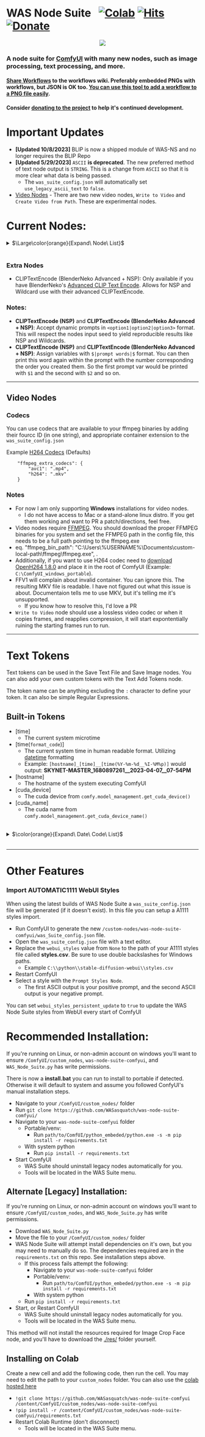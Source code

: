 # **WAS** Node Suite &nbsp; [![Colab](https://camo.githubusercontent.com/84f0493939e0c4de4e6dbe113251b4bfb5353e57134ffd9fcab6b8714514d4d1/68747470733a2f2f636f6c61622e72657365617263682e676f6f676c652e636f6d2f6173736574732f636f6c61622d62616467652e737667)](https://colab.research.google.com/github/WASasquatch/was-node-suite-comfyui/blob/main/ComfyUI_%2B_WAS_Node_Suite_and_ComfyUI_Manager.ipynb) [![Hits](https://hits.seeyoufarm.com/api/count/incr/badge.svg?url=https%3A%2F%2Fgithub.com%2FWASasquatch%2Fwas-node-suite-comfyui&count_bg=%233D9CC8&title_bg=%23555555&icon=&icon_color=%23E7E7E7&title=hits&edge_flat=false)](https://hits.seeyoufarm.com) [![Donate](https://img.shields.io/badge/Donate-PayPal-blue.svg)](https://paypal.me/ThompsonJordan?country.x=US&locale.x=en_US)

<p align="center">
    <img src="https://user-images.githubusercontent.com/1151589/228982359-4a6215cc-3ca9-4c24-8a7b-d229d7bce277.png">
</p>

### A node suite for [ComfyUI](https://github.com/comfyanonymous/ComfyUI) with many new nodes, such as image processing, text processing, and more. 

#### [Share Workflows](https://github.com/WASasquatch/was-node-suite-comfyui/wiki/Workflow-Examples) to the workflows wiki. Preferably embedded PNGs with workflows, but JSON is OK too. [You can use this tool to add a workflow to a PNG file easily](https://colab.research.google.com/drive/1hQMjNUdhMQ3rw1Wcm3_umvmOMeS_K4s8?usp=sharing).
#### Consider [donating to the project](https://paypal.me/ThompsonJordan?country.x=US&locale.x=en_US) to help it's continued development.

# Important Updates

- **[Updated 10/8/2023]** BLIP is now a shipped module of WAS-NS and no longer requires the BLIP Repo
 - **[Updated 5/29/2023]** `ASCII` **is deprecated**. The new preferred method of text node output is `STRING`. This is a change from `ASCII` so that it is more clear what data is being passed.
   - The `was_suite_config.json` will automatically set `use_legacy_ascii_text` to `false`. 
 -  [Video Nodes](https://github.com/WASasquatch/was-node-suite-comfyui#video-nodes) - There are two new video nodes, `Write to Video` and `Create Video from Path`. These are experimental nodes. 

# Current Nodes:

<details>
	<summary>$\Large\color{orange}{Expand\ Node\ List}$</summary>

<br/>

 - BLIP Model Loader: Load a BLIP model to input into the BLIP Analyze node
 - BLIP Analyze Image: Get a text caption from a image, or interrogate the image with a question.
   - Model will download automatically from default URL, but you can point the download to another location/caption model in `was_suite_config`
   - Models will be stored in `ComfyUI/models/blip/checkpoints/`
 - SAM Model Loader: Load a SAM Segmentation model
 - SAM Parameters: Define your SAM parameters for segmentation of a image
 - SAM Parameters Combine: Combine SAM parameters
 - SAM Image Mask: SAM image masking
 - Image Bounds: Bounds a image
 - Inset Image Bounds: Inset a image bounds
 - Bounded Image Blend: Blend bounds image
 - Bounded Image Blend with Mask: Blend a bounds image by mask
 - Bounded Image Crop: Crop a bounds image
 - Bounded Image Crop with Mask: Crop a bounds image by mask
 - Bus Node: condense the 5 common connectors into one, keep your workspace tidy (Model, Clip, VAE, Positive Conditioning, Negative Conditioning)
 - Cache Node: Cache Latnet, Tensor Batches (Image), and Conditioning to disk to use later.
 - CLIPTextEncode (NSP): Parse noodle soups from the NSP pantry, or parse wildcards from a directory containing A1111 style wildacrds.
   - Wildcards are in the style of `__filename__`, which also includes subdirectories like `__appearance/haircolour__` (if you noodle_key is set to `__`)
   - You can set a custom wildcards path in `was_suite_config.json` file with key:
     - `    "wildcards_path": "E:\\python\\automatic\\webui3\\stable-diffusion-webui\\extensions\\sd-dynamic-prompts\\wildcards"`
     - If no path is set the wildcards dir is located at the root of WAS Node Suite as `/wildcards`
 - CLIP Input Switch: Switch between two CLIP inputs based on a boolean switch.
 - CLIP Vision Input Switch: Switch between two CLIP Vision inputs based on a boolean switch.
 - Conditioning Input Switch: Switch between two conditioning inputs.
 - Constant Number
 - Control Net Model Input Switch: Switch between two Control Net Model inputs based on a boolean switch.
 - Create Grid Image: Create a image grid from images at a destination with customizable glob pattern. Optional border size and color. 
 - Create Grid Image from Batch: Create a grid image from a batch tensor of images. 
 - Create Morph Image: Create a GIF/APNG animation from two images, fading between them. 
 - Create Morph Image by Path: Create a GIF/APNG animation from a path to a directory containing images, with optional pattern. 
 - Create Video from Path: Create video from images from a specified path. 
 - CLIPSeg Masking: Mask a image with CLIPSeg and return a raw mask
 - CLIPSeg Masking Batch: Create a batch image (from image inputs) and batch mask with CLIPSeg
 - Dictionary to Console: Print a dictionary input to the console
 - Image Analyze
   - Black White Levels
   - RGB Levels
     - Depends on `matplotlib`, will attempt to install on first run
 - Diffusers Hub Down-Loader: Download a diffusers model from the HuggingFace Hub and load it
 - Image SSAO (Ambient Occlusion): [Expiremental Beta Node] Create Screen Space Ambient Occlusion with a image and MiDaS depth approximation (or provided depth map).
 - Image SSDO (Direct Occlusion): [Expiremental Beta Node] Create a Screen Space Direct Occlusion with a image input. Direct Occlusion presents you with direct lighting highliths, similar to how Ambient Occlusion finds the crevices and shadowy areas around objets.
 - Image Aspect Ratio: Fetch image aspect ratio in float format, common format (eg 16:9), and in if the image is portrait, landscape, or square.
 - Image Batch: Create one batch out of multiple batched tensors.
 - Image Blank: Create a blank image in any color
 - Image Blend by Mask: Blend two images by a mask
 - Image Blend: Blend two images by opacity
 - Image Blending Mode: Blend two images by various blending modes
 - Image Bloom Filter: Apply a high-pass based bloom filter
 - Image Canny Filter: Apply a canny filter to a image
 - Image Chromatic Aberration: Apply chromatic aberration lens effect to a image like in sci-fi films, movie theaters, and video games
 - Image Color Palette
   - Generate a color palette based on the input image. 
     - Depends on `scikit-learn`, will attempt to install on first run. 
   - Supports color range of 8-256
   - Utilizes font in `./res/` unless unavailable, then it will utilize internal better then nothing font. 
 - Image Crop Face: Crop a face out of a image
   - **Limitations:**
     - Sometimes no faces are found in badly generated images, or faces at angles
	 - Sometimes face crop is black, this is because the padding is too large and intersected with the image edge. Use a smaller padding size.
	 - face_recognition mode sometimes finds random things as faces. It also requires a [CUDA] GPU.
	 - Only detects one face. This is a design choice to make it's use easy.
   - **Notes:**
     - Detection runs in succession. If nothing is found with the selected detection cascades, it will try the next available cascades file.
 - Image Crop Location: Crop a image to specified location in top, left, right, and bottom locations relating to the pixel dimensions of the image in X and Y coordinats.
 - Image Crop Square Location: Crop a location by X/Y center, creating a square crop around that point.
 - Image Displacement Warp: Warp a image by a displacement map image by a given amplitude.
 - Image Dragan Photography Filter: Apply a Andrzej Dragan photography style to a image
 - Image Edge Detection Filter: Detect edges in a image
 - Image Film Grain: Apply film grain to a image
 - Image Filter Adjustments: Apply various image adjustments to a image
 - Image Flip: Flip a image horizontal, or vertical
 - Image Gradient Map: Apply a gradient map to a image
 - Image Generate Gradient: Generate a gradient map with desired stops and colors
 - Image High Pass Filter: Apply a high frequency pass to the image returning the details
 - Image History Loader: Load images from history based on the Load Image Batch node. Can define max history in config file. *(requires restart to show last sessions files at this time)*
 - Image Input Switch: Switch between two image inputs based on a boolean switch
 - Image Levels Adjustment: Adjust the levels of a image
 - Image Load: Load a *image* from any path on the system, or a url starting with `http`
 - Image Median Filter: Apply a median filter to a image, such as to smooth out details in surfaces
 - Image Mix RGB Channels: Mix together RGB channels into a single iamge
 - Image Monitor Effects Filter: Apply various monitor effects to a image
   - Digital Distortion
     - A digital breakup distortion effect
   - Signal Distortion
     - A analog signal distortion effect on vertical bands like a CRT monitor
   - TV Distortion
     - A TV scanline and bleed distortion effect
 - Image Nova Filter: A image that uses a sinus frequency to break apart a image into RGB frequencies
 - Image Perlin Noise: Generate perlin noise
 - Image Perlin Power Fractal: Generate a perlin power fractal
 - Image Paste Face Crop: Paste face crop back on a image at it's original location and size
   - Features a better blending funciton than GFPGAN/CodeFormer so there shouldn't be visible seams, and coupled with Diffusion Result, looks better than GFPGAN/CodeFormer. 
 - Image Paste Crop: Paste a crop (such as from Image Crop Location) at it's original location and size utilizing the `crop_data` node input. This uses a different blending algorithm then Image Paste Face Crop, which may be desired in certain instances.
 - Image Power Noise: Generate power-law noise
   - frequency: The frequency parameter controls the distribution of the noise across different frequencies. In the context of Fourier analysis, higher frequencies represent fine details or high-frequency components, while lower frequencies represent coarse details or low-frequency components. Adjusting the frequency parameter can result in different textures and levels of detail in the generated noise. The specific range and meaning of the frequency parameter may vary depending on the noise type.
   - attenuation: The attenuation parameter determines the strength or intensity of the noise. It controls how much the noise values deviate from the mean or central value. Higher values of attenuation lead to more significant variations and a stronger presence of noise, while lower values result in a smoother and less noticeable noise. The specific range and interpretation of the attenuation parameter may vary depending on the noise type.
   - noise_type: The tyoe of Power-Law noise to generate (white, grey, pink, green, blue)
 - Image Paste Crop by Location: Paste a crop top a custom location. This uses the same blending algorithm as Image Paste Crop. 
 - Image Pixelate: Turn a image into pixel art! Define the max number of colors, the pixelation mode, the random state, and max iterations, and max those sprites shine.
 - Image Remove Background (Alpha): Remove the background from a image by threshold and tolerance. 
 - Image Remove Color: Remove a color from a image and replace it with another
 - Image Resize
 - Image Rotate: Rotate an image
 - Image Rotate Hue: Rotate the hue of a image. A hue_shift of `0.0` would represent no change, and `1.0` would represent a full circle of the hue, and also exhibit no change. 
 - Image Save: A save image node with format support and path support.
	- `show_history` will show previously saved images with the WAS Save Image node. ComfyUI unfortunately resizes displayed images to the same size however, so if images are in different sizes it will force them in a different size. 
	- Doesn't display images saved outside `/ComfyUI/output/`
	- You can save as `webp` if you have webp available to you system. On windows you can get that support with this [precompiled libarary](https://storage.googleapis.com/downloads.webmproject.org/releases/webp/libwebp-1.3.0-windows-x64.zip) from the [webp project](https://developers.google.com/speed/webp/download). On linux you can run `apt-get install webp`. 
 - Image Seamless Texture: Create a seamless texture out of a image with optional tiling
 - Image Select Channel: Select a single channel of an RGB image
 - Image Select Color: Return the select image only on a black canvas
 - Image Shadows and Highlights: Adjust the shadows and highlights of an image
 - Image Size to Number: Get the `width` and `height` of an input image to use with **Number** nodes. 
 - Image Stitch: Stitch images together on different sides with optional feathering blending between them. 
 - Image Style Filter: Style a image with Pilgram instragram-like filters
   - Depends on `pilgram` module
 - Image Threshold: Return the desired threshold range of a image
 - Image Tile: Split a image up into a image batch of tiles. Can be used with Tensor Batch to Image to select a individual tile from the batch.
 - Image Transpose
 - Image fDOF Filter: Apply a fake depth of field effect to an image
 - Image to Latent Mask: Convert a image into a latent mask
 - Image to Noise: Convert a image into noise, useful for init blending or init input to theme a diffusion.
 - Images to RGB: Convert a tensor image batch to RGB if they are RGBA or some other mode.
 - Image to Seed: Convert a image to a reproducible seed
 - Image Voronoi Noise Filter
   - A custom implementation of the worley voronoi noise diagram
 - Input Switch  (Disable until `*` wildcard fix)
 - KSampler (WAS): A sampler that accepts a seed as a node inputs
 - KSampler Cycle: A KSampler able to do HR pass loops, you can specify an upscale factor, and how many steps to achieve that factor. Accepts a upscale_model, as well as a 1x processor model. A secondary diffusion model can also be used. 
 - Load Cache: Load cached Latent, Tensor Batch (image), and Conditioning files. 
 - Load Text File
   - Now supports outputting a dictionary named after the file, or custom input. 
   - The dictionary contains a list of all lines in the file.
 - Load Batch Images
   - Increment images in a folder, or fetch a single image out of a batch.
   - Will reset it's place if the path, or pattern is changed.
   - pattern is a glob that allows you to do things like `**/*` to get all files in the directory and subdirectory
     or things like `*.jpg` to select only JPEG images in the directory specified.
 - Mask to Image: Convert `MASK` to `IMAGE`
 - Mask Batch to Mask: Return a single mask from a batch of masks
 - Mask Invert: Invert a mask.
 - Mask Add: Add masks together.
 - Mask Subtract: Subtract from a mask by another.
 - Mask Dominant Region: Return the dominant region in a mask (the largest area)
 - Mask Minority Region: Return the smallest region in a mask (the smallest area)
 - Mask Crop Dominant Region: Crop mask to the dominant region with optional padding in pixels
 - Mask Crop Minority Region: Crop mask to the minority region with optional padding in pixels
 - Mask Crop Region: Crop to dominant or minority region and return `crop_data` for pasting back. Additionally outputs region location and size for other nodes like Crop Image Location. 
 - Mask Arbitrary Region: Return a region that most closely matches the size input (size is not a direct representation of pixels, but approximate)
 - Mask Smooth Region: Smooth the boundaries of a mask
 - Mask Erode Region: Erode the boundaries of a mask
 - Mask Dilate Region: Dilate the boundaries of a mask
 - Mask Fill Region: Fill holes within the masks regions
 - Mask Ceiling Region": Return only white pixels within a offset range.
 - Mask Floor Region: Return the lower most pixel values as white (255)
 - Mask Threshold Region: Apply a thresholded image between a black value and white value
 - Mask Gaussian Region: Apply a Gaussian blur to the mask
 - Masks Combine Masks: Combine 2 or more masks into one mask.
 - Masks Combine Batch: Combine batched masks into one mask.
 - Model Input Switch: Switch between two model inputs based on a boolean switch
 - ComfyUI Loaders: A set of ComfyUI loaders that also output a string that contains the name of the model being loaded. 
 - Latent Noise Injection: Inject latent noise into a latent image
 - Latent Size to Number: Latent sizes in tensor width/height
 - Latent Upscale by Factor: Upscale a latent image by a factor
 - Latent Input Switch: Switch between two latent inputs based on a boolean switch
 - Logic Boolean: A simple `1` or `0` output to use with logic
 - Lora Input Switch: Switch between two LORAs based on a boolean switch
 - MiDaS Model Loader: Load a MiDaS model as an optional input for MiDaS Depth Approximation
 - MiDaS Depth Approximation: Produce a depth approximation of a single image input
 - MiDaS Mask Image: Mask a input image using MiDaS with a desired color
 - Number Operation
 - Number to Seed
 - Number to Float
 - Number Input Switch: Switch between two number inputs based on a boolean switch
 - Number Input Condition: Compare between two inputs or against the A input
 - Number to Int
 - Number to String
 - Number to Text
 - Perlin Power Fractal Latent: Create a power fractal based latent image. Doesn't work with all samplers (unless you add noise). 
 - Random Number
   - Random integer between min and max (inclusive), uniformly distributed random number
   - Random float between min and max (inclusive), uniformly distributed random number
   - Random number from 0 to 1 inclusive, this will be a 0 or 1 boolean if you use the 'int' output
   - Random shuffled list of integers between min and max inclusive.  E.g. if min=0 and max=3, a possible outcome would be the string '3,1,2,0'
 - Save Text File: Save a text string to a file
 - Samples Passthrough (Stat System): Logs RAM, VRAM, and Disk usage to the console.
 - Seed: Return a seed
 - Tensor Batch to Image: Select a single image out of a latent batch for post processing with filters
 - Text Add Tokens: Add custom tokens to parse in filenames or other text.
 - Text Add Token by Input: Add custom token by inputs representing single **single line** name and value of the token
 - Text Compare: Compare two strings. Returns a boolean if they are the same, a score of similarity, and the similarity or difference text. 
 - Text Concatenate: Merge two strings
 - Text Dictionary Update: Merge two dictionaries
 - Text File History: Show previously opened text files *(requires restart to show last sessions files at this time)*
 - Text Find and Replace: Find and replace a substring in a string
 - Text Find and Replace by Dictionary: Replace substrings in a ASCII text input with a dictionary. 
   - The dictionary keys are used as the key to replace, and the list of lines it contains chosen at random based on the seed. 
 - Text Input Switch: Switch between two text inputs
 - Text List: Create a list of text strings
 - Text Load Line From File: Load lines from a file sequentially each *batch prompt* run, or select a line index. 
 - Text Concatenate: Merge lists of strings
 - Text Multiline: Write a multiline text string
 - Text Parse A1111 Embeddings: Convert embeddings filenames in your prompts to `embedding:[filename]]` format based on your `/ComfyUI/models/embeddings/` files. 
 - Text Parse Noodle Soup Prompts: Parse NSP in a text input
 - Text Parse Tokens: Parse custom tokens in text.
 - Text Random Line: Select a random line from a text input string
 - Text Random Prompt: Feeling lucky? Get a random prompt based on a search seed, such as "superhero"
 - Text String: Write a single line text string value
 - Text String Truncate: Truncate a string from the beginning or end by characters or words.
 - Text to Conditioning: Convert a text string to conditioning.
 - True Random.org Number Generator: Generate a truly random number online from atmospheric noise with [Random.org](https://random.org/)
   - [Get your API key from your account page](https://accounts.random.org/)
 - Upscale Model Input Switch: Switch between two Upscale Models inputs based on a boolean switch.
 - Write to Morph GIF: Write a new frame to an existing GIF (or create new one) with interpolation between frames. 
 - Write to Video: Write a frame as you generate to a video (Best used with FFV1 for lossless images)
 - VAE Input Switch: Switch between two VAE inputs based on boolean input
</details>

 
 <br>
 
 ### Extra Nodes
 
  - CLIPTextEncode (BlenderNeko Advanced + NSP): Only available if you have BlenderNeko's [Advanced CLIP Text Encode](https://github.com/BlenderNeko/ComfyUI_ADV_CLIP_emb). Allows for NSP and Wildcard use with their advanced CLIPTextEncode. 
  
  
 ### Notes:
 
  - **CLIPTextEncode (NSP)** and **CLIPTextEncode (BlenderNeko Advanced + NSP)**: Accept dynamic prompts in `<option1|option2|option3>` format. This will respect the nodes input seed to yield reproducible results like NSP and Wildcards. 
  - **CLIPTextEncode (NSP)** and **CLIPTextEncode (BlenderNeko Advanced + NSP)**: Assign variables with `$|prompt words|$` format. You can then print this word again within the prompt with the number corresponding the order you created them. So the first prompt var would be printed with `$1` and the second with `$2` and so on.
 
---
 
 
## Video Nodes

### Codecs
You can use codecs that are available to your ffmpeg binaries by adding their fourcc ID (in one string), and appropriate container extension to the `was_suite_config.json`

Example [H264 Codecs](https://github.com/cisco/openh264/releases/tag/v1.8.0) (Defaults)
```
    "ffmpeg_extra_codecs": {
        "avc1": ".mp4",
        "h264": ".mkv"
    }
```

### Notes
  - For now I am only supporting **Windows** installations for video nodes.
    - I do not have access to Mac or a stand-alone linux distro. If you get them working and want to PR a patch/directions, feel free. 
  - Video nodes require [FFMPEG](https://ffmpeg.org/download.html). You should download the proper FFMPEG binaries for you system and set the FFMPEG path in the config file, this needs to be a full path pointing to the ffmpeg.exe
  - eq. "ffmpeg_bin_path": "C:\\Users\\%USERNAME%\Documents\\custom-local-path\\ffmpeg\ffmpeg.exe", . 
  - Additionally, if you want to use H264 codec need to [download OpenH264 1.8.0](https://github.com/cisco/openh264/releases/tag/v1.8.0) and place it in the root of ComfyUI (Example: `C:\ComfyUI_windows_portable`). 
  - FFV1 will complain about invalid container. You can ignore this. The resulting MKV file is readable. I have not figured out what this issue is about. Documentaion tells me to use MKV, but it's telling me it's unsupported.
    - If you know how to resolve this, I'd love a PR
  - `Write to Video` node should use a lossless video codec or when it copies frames, and reapplies compression, it will start expontentially ruining the starting frames run to run. 

---
 
# Text Tokens
Text tokens can be used in the Save Text File and Save Image nodes. You can also add your own custom tokens with the Text Add Tokens node.

The token name can be anything excluding the `:` character to define your token. It can also be simple Regular Expressions.

## Built-in Tokens
  - [time]
    - The current system microtime
  - [time(`format_code`)]
    - The current system time in human readable format. Utilizing [datetime](https://docs.python.org/3/library/datetime.html) formatting
    - Example: `[hostname]_[time]__[time(%Y-%m-%d__%I-%M%p)]` would output: **SKYNET-MASTER_1680897261__2023-04-07__07-54PM**
  - [hostname]
    - The hostname of the system executing ComfyUI
  - [cuda_device]
    - The cuda device from `comfy.model_management.get_cuda_device()`
  - [cuda_name]
    - The cuda name from `comfy.model_management.get_cuda_device_name()`
    
<br>
    
<details>
	<summary>$\color{orange}{Expand\ Date\ Code\ List}$</summary>

<br>
	
| Directive | Meaning | Example | Notes |
| --- | --- | --- | --- |
| %a | Weekday as locale’s abbreviated name. |  Sun, Mon, …, Sat (en_US); So, Mo, …, Sa (de_DE)   | (1) |
| %A | Weekday as locale’s full name. |  Sunday, Monday, …, Saturday (en_US); Sonntag, Montag, …, Samstag (de_DE)   | (1) |
| %w | Weekday as a decimal number, where 0 is Sunday and 6 is Saturday. | 0, 1, …, 6 |  |
| %d | Day of the month as a zero-padded decimal number. | 01, 02, …, 31 | (9) |
| %b | Month as locale’s abbreviated name. |  Jan, Feb, …, Dec (en_US); Jan, Feb, …, Dez (de_DE)   | (1) |
| %B | Month as locale’s full name. |  January, February, …, December (en_US); Januar, Februar, …, Dezember (de_DE)   | (1) |
| %m | Month as a zero-padded decimal number. | 01, 02, …, 12 | (9) |
| %y | Year without century as a zero-padded decimal number. | 00, 01, …, 99 | (9) |
| %Y | Year with century as a decimal number. | 0001, 0002, …, 2013, 2014, …, 9998, 9999 | (2) |
| %H | Hour (24-hour clock) as a zero-padded decimal number. | 00, 01, …, 23 | (9) |
| %I | Hour (12-hour clock) as a zero-padded decimal number. | 01, 02, …, 12 | (9) |
| %p | Locale’s equivalent of either AM or PM. |  AM, PM (en_US); am, pm (de_DE)   | (1), (3) |
| %M | Minute as a zero-padded decimal number. | 00, 01, …, 59 | (9) |
| %S | Second as a zero-padded decimal number. | 00, 01, …, 59 | (4), (9) |
| %f | Microsecond as a decimal number, zero-padded to 6 digits. | 000000, 000001, …, 999999 | (5) |
| %z | UTC offset in the form ±HHMM[SS[.ffffff]] (empty string if the object is naive). | (empty), +0000, -0400, +1030, +063415, -030712.345216 | (6) |
| %Z | Time zone name (empty string if the object is naive). | (empty), UTC, GMT | (6) |
| %j | Day of the year as a zero-padded decimal number. | 001, 002, …, 366 | (9) |
| %U | Week number of the year (Sunday as the first day of the week) as a zero-padded decimal number. All days in a new year preceding the first Sunday are considered to be in week 0. | 00, 01, …, 53 | (7), (9) |
| %W | Week number of the year (Monday as the first day of the week) as a zero-padded decimal number. All days in a new year preceding the first Monday are considered to be in week 0. | 00, 01, …, 53 | (7), (9) |
| %c | Locale’s appropriate date and time representation. |  Tue Aug 16 21:30:00 1988 (en_US); Di 16 Aug 21:30:00 1988 (de_DE)   | (1) |
| %x | Locale’s appropriate date representation. |  08/16/88 (None); 08/16/1988 (en_US); 16.08.1988 (de_DE)   | (1) |
| %X | Locale’s appropriate time representation. |  21:30:00 (en_US); 21:30:00 (de_DE)   | (1) |
| %% | A literal '%' character. | % |  |

</details>

<br>

---

# Other Features

### Import AUTOMATIC1111 WebUI Styles
When using the latest builds of WAS Node Suite a `was_suite_config.json` file will be generated (if it doesn't exist). In this file you can setup a A1111 styles import.

  - Run ComfyUI to generate the new `/custom-nodes/was-node-suite-comfyui/was_Suite_config.json` file.
  - Open the `was_suite_config.json` file with a text editor.
  - Replace the `webui_styles` value from `None` to the path of your A1111 styles file called **styles.csv**. Be sure to use double backslashes for Windows paths.
    - Example `C:\\python\\stable-diffusion-webui\\styles.csv`
  - Restart ComfyUI
  - Select a style with the `Prompt Styles Node`. 
    - The first ASCII output is your positive prompt, and the second ASCII output is your negative prompt.
	
You can set `webui_styles_persistent_update` to `true` to update the WAS Node Suite styles from WebUI every start of ComfyUI
  
# Recommended Installation:
If you're running on Linux, or non-admin account on windows you'll want to ensure `/ComfyUI/custom_nodes`, `was-node-suite-comfyui`, and `WAS_Node_Suite.py` has write permissions.

There is now a **install.bat** you can run to install to portable if detected. Otherwise it will default to system and assume you followed ConfyUI's manual installation steps. 

  - Navigate to your `/ComfyUI/custom_nodes/` folder
  - Run `git clone https://github.com/WASasquatch/was-node-suite-comfyui/`
  - Navigate to your `was-node-suite-comfyui` folder
    - Portable/venv:
       - Run `path/to/ComfUI/python_embeded/python.exe -s -m pip install -r requirements.txt`
	- With system python
	   - Run `pip install -r requirements.txt`
  - Start ComfyUI
    - WAS Suite should uninstall legacy nodes automatically for you.
    - Tools will be located in the WAS Suite menu.
    
## Alternate [Legacy] Installation:
If you're running on Linux, or non-admin account on windows you'll want to ensure `/ComfyUI/custom_nodes`, and `WAS_Node_Suite.py` has write permissions.

  - Download `WAS_Node_Suite.py`
  - Move the file to your `/ComfyUI/custom_nodes/` folder
  - WAS Node Suite will attempt install dependencies on it's own, but you may need to manually do so. The dependencies required are in the `requirements.txt` on this repo. See installation steps above.
    - If this process fails attempt the following:
      - Navigate to your `was-node-suite-comfyui` folder
      - Portable/venv:
        - Run `path/to/ComfUI/python_embeded/python.exe -s -m pip install -r requirements.txt`
      - With system python
	- Run `pip install -r requirements.txt`
  - Start, or Restart ComfyUI
    - WAS Suite should uninstall legacy nodes automatically for you.
    - Tools will be located in the WAS Suite menu.
	
This method will not install the resources required for Image Crop Face node, and you'll have to download the [./res/](https://github.com/WASasquatch/was-node-suite-comfyui/tree/main/res) folder yourself. 
	
## Installing on Colab
Create a new cell and add the following code, then run the cell. You may need to edit the path to your `custom_nodes` folder. You can also use the [colab hosted here](https://colab.research.google.com/github/WASasquatch/comfyui-colab-was-node-suite/blob/main/ComfyUI_%2B_WAS_Node_Suite.ipynb)

  - `!git clone https://github.com/WASasquatch/was-node-suite-comfyui /content/ComfyUI/custom_nodes/was-node-suite-comfyui`
  - `!pip install -r /content/ComfyUI/custom_nodes/was-node-suite-comfyui/requirements.txt`
  - Restart Colab Runtime (don't disconnect)
    - Tools will be located in the WAS Suite menu.

